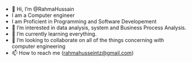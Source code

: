 - 👋 Hi, I’m @RahmaHussain
- I am a Computer engineer
- I am Proficient in Programming and Software Developement
- 👀 I’m interested in data analysis, system and Business Process Analysis.
- 🌱 I’m currently learning everything.
- 💞️ I’m looking to collaborate on all of the things concerning with computer engineering
- 📫 How to reach me (rahmahusseintz@gmail.com)

<!---
RahmaHussain/RahmaHussain is a ✨ special ✨ repository because its `README.md` (this file) appears on your GitHub profile.
You can click the Preview link to take a look at your changes.
--->
